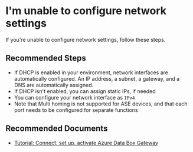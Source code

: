 <properties
  pagetitle="I'm unable to configure network settings&#xD;"
  service=""
  resource=""
  ms.author="hadhand"
  selfhelptype="Generic"
  supporttopicids="32745310"
  resourcetags=""
  productpesids="17315,16597,17132,17133"
  cloudenvironments="public,fairfax,mooncake,blackforest,ussec,usnat"
  articleid="feb3594d-67cc-41d1-88c0-dda1a06453b6"
  ownershipid="StorageMediaEdge_AzureStack_Edge" />
# I'm unable to configure network settings

If you're unable to configure network settings, follow these steps.

## **Recommended Steps**

- If DHCP is enabled in your environment, network interfaces are automatically configured. An IP address, a subnet, a gateway, and a DNS are automatically assigned.
- If DHCP isn't enabled, you can assign static IPs, if needed
- You can configure your network interface as `IPv4`
- Note that Multi homing is not supported for ASE devices, and that each port needs to be configured for separate functions

## **Recommended Documents**

- [Tutorial: Connect, set up, activate Azure Data Box Gateway](https://docs.microsoft.com/azure/databox-online/data-box-gateway-deploy-connect-setup-activate)
